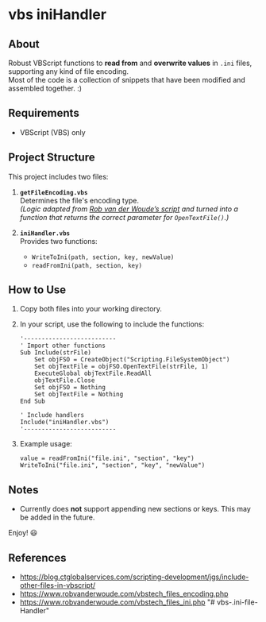 # vbs iniHandler

## About  
Robust VBScript functions to **read from** and **overwrite values** in `.ini` files, supporting any kind of file encoding.  
Most of the code is a collection of snippets that have been modified and assembled together. :)

## Requirements  
- VBScript (VBS) only

## Project Structure  
This project includes two files:

1. **`getFileEncoding.vbs`**  
   Determines the file's encoding type.  
   _(Logic adapted from [Rob van der Woude’s script](https://www.robvanderwoude.com/vbstech_files_encoding.php) and turned into a function that returns the correct parameter for `OpenTextFile()`.)_

2. **`iniHandler.vbs`**  
   Provides two functions:
   - `WriteToIni(path, section, key, newValue)`
   - `readFromIni(path, section, key)`

## How to Use  
1. Copy both files into your working directory.

2. In your script, use the following to include the functions:

    ```vbscript
    '--------------------------
    ' Import other functions
    Sub Include(strFile)
        Set objFSO = CreateObject("Scripting.FileSystemObject")
        Set objTextFile = objFSO.OpenTextFile(strFile, 1)
        ExecuteGlobal objTextFile.ReadAll
        objTextFile.Close
        Set objFSO = Nothing
        Set objTextFile = Nothing
    End Sub

    ' Include handlers
    Include("iniHandler.vbs")
    '--------------------------
    ```

3. Example usage:

    ```vbscript
    value = readFromIni("file.ini", "section", "key")
    WriteToIni("file.ini", "section", "key", "newValue")
    ```

## Notes  
- Currently does **not** support appending new sections or keys. This may be added in the future.

Enjoy! 😃  

## References  
- https://blog.ctglobalservices.com/scripting-development/jgs/include-other-files-in-vbscript/  
- https://www.robvanderwoude.com/vbstech_files_encoding.php  
- https://www.robvanderwoude.com/vbstech_files_ini.php
"# vbs-.ini-file-Handler" 
